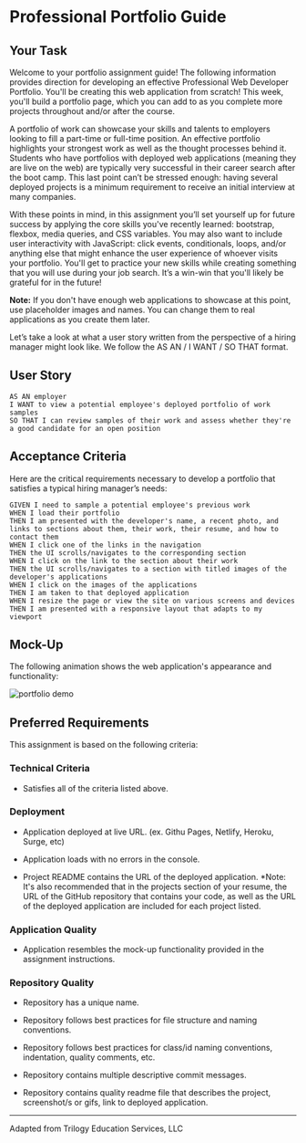 # Professional Portfolio Guide

## Your Task

Welcome to your portfolio assignment guide! The following information provides direction for developing an effective Professional Web Developer Portfolio. You'll be creating this web application from scratch! This week, you'll build a portfolio page, which you can add to as you complete more projects throughout and/or after the course.

A portfolio of work can showcase your skills and talents to employers looking to fill a part-time or full-time position. An effective portfolio highlights your strongest work as well as the thought processes behind it. Students who have portfolios with deployed web applications (meaning they are live on the web) are typically very successful in their career search after the boot camp. This last point can’t be stressed enough: having several deployed projects is a minimum requirement to receive an initial interview at many companies.

With these points in mind, in this assignment you’ll set yourself up for future success by applying the core skills you've recently learned: bootstrap, flexbox, media queries, and CSS variables. You may also want to include user interactivity with JavaScript: click events, conditionals, loops, and/or anything else that might enhance the user experience of whoever visits your portfolio. You'll get to practice your new skills while creating something that you will use during your job search. It’s a win-win that you'll likely be grateful for in the future!

**Note:** If you don't have enough web applications to showcase at this point, use placeholder images and names. You can change them to real applications as you create them later.

Let’s take a look at what a user story written from the perspective of a hiring manager might look like. We follow the AS AN / I WANT / SO THAT format.


## User Story

```
AS AN employer
I WANT to view a potential employee's deployed portfolio of work samples
SO THAT I can review samples of their work and assess whether they're a good candidate for an open position
```


## Acceptance Criteria

Here are the critical requirements necessary to develop a portfolio that satisfies a typical hiring manager’s needs:

```
GIVEN I need to sample a potential employee's previous work
WHEN I load their portfolio
THEN I am presented with the developer's name, a recent photo, and links to sections about them, their work, their resume, and how to contact them
WHEN I click one of the links in the navigation
THEN the UI scrolls/navigates to the corresponding section
WHEN I click on the link to the section about their work
THEN the UI scrolls/navigates to a section with titled images of the developer's applications
WHEN I click on the images of the applications
THEN I am taken to that deployed application
WHEN I resize the page or view the site on various screens and devices
THEN I am presented with a responsive layout that adapts to my viewport
```


## Mock-Up

The following animation shows the web application's appearance and functionality:

![portfolio demo](./Assets/02-advanced-css-homework-demo.gif)


## Preferred Requirements

This assignment is based on the following criteria:

### Technical Criteria

* Satisfies all of the criteria listed above.

### Deployment

* Application deployed at live URL. (ex. Githu Pages, Netlify, Heroku, Surge, etc)

* Application loads with no errors in the console.

* Project README contains the URL of the deployed application.
	*Note: It's also recommended that in the projects section of your resume, the URL of the GitHub repository that contains your code, as well as the URL of the deployed application are included for each project listed.

### Application Quality

* Application resembles the mock-up functionality provided in the assignment instructions.

### Repository Quality

* Repository has a unique name.

* Repository follows best practices for file structure and naming conventions.

* Repository follows best practices for class/id naming conventions, indentation, quality comments, etc.

* Repository contains multiple descriptive commit messages.

* Repository contains quality readme file that describes the project, screenshot/s or gifs, link to deployed application.

- - -
Adapted from Trilogy Education Services, LLC

